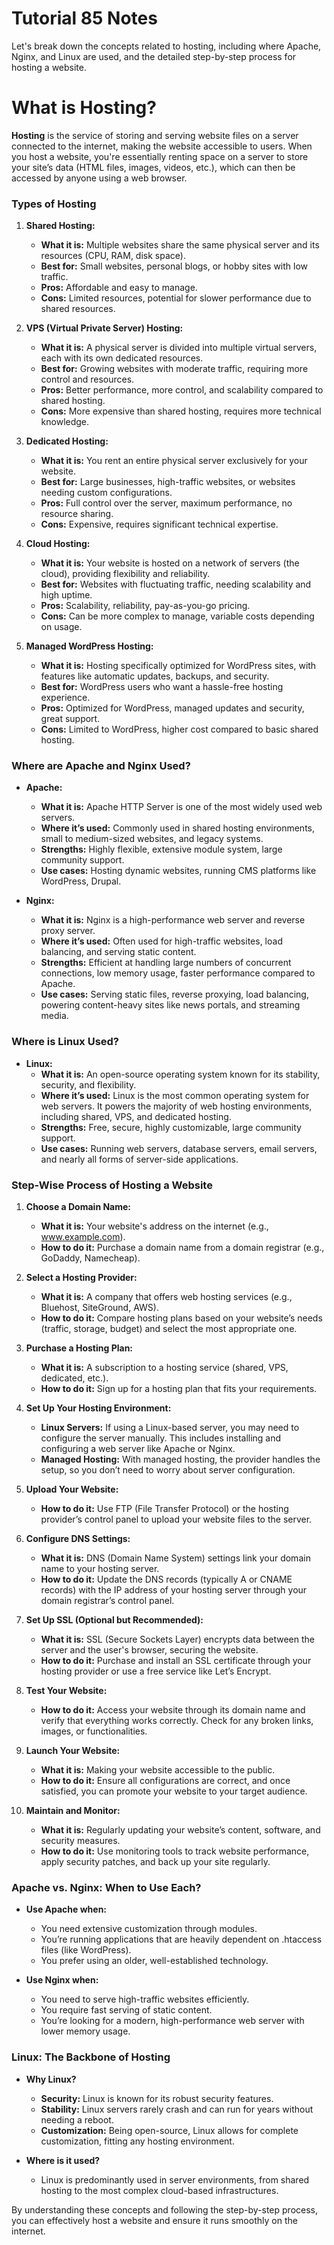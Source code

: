 # Tutorial **85** Notes

Let's break down the concepts related to hosting, including where Apache, Nginx, and Linux are used, and the detailed step-by-step process for hosting a website.

# What is Hosting?

**Hosting** is the service of storing and serving website files on a server connected to the internet, making the website accessible to users. When you host a website, you're essentially renting space on a server to store your site’s data (HTML files, images, videos, etc.), which can then be accessed by anyone using a web browser.

### Types of Hosting

1. **Shared Hosting:**
   - **What it is:** Multiple websites share the same physical server and its resources (CPU, RAM, disk space).
   - **Best for:** Small websites, personal blogs, or hobby sites with low traffic.
   - **Pros:** Affordable and easy to manage.
   - **Cons:** Limited resources, potential for slower performance due to shared resources.

2. **VPS (Virtual Private Server) Hosting:**
   - **What it is:** A physical server is divided into multiple virtual servers, each with its own dedicated resources.
   - **Best for:** Growing websites with moderate traffic, requiring more control and resources.
   - **Pros:** Better performance, more control, and scalability compared to shared hosting.
   - **Cons:** More expensive than shared hosting, requires more technical knowledge.

3. **Dedicated Hosting:**
   - **What it is:** You rent an entire physical server exclusively for your website.
   - **Best for:** Large businesses, high-traffic websites, or websites needing custom configurations.
   - **Pros:** Full control over the server, maximum performance, no resource sharing.
   - **Cons:** Expensive, requires significant technical expertise.

4. **Cloud Hosting:**
   - **What it is:** Your website is hosted on a network of servers (the cloud), providing flexibility and reliability.
   - **Best for:** Websites with fluctuating traffic, needing scalability and high uptime.
   - **Pros:** Scalability, reliability, pay-as-you-go pricing.
   - **Cons:** Can be more complex to manage, variable costs depending on usage.

5. **Managed WordPress Hosting:**
   - **What it is:** Hosting specifically optimized for WordPress sites, with features like automatic updates, backups, and security.
   - **Best for:** WordPress users who want a hassle-free hosting experience.
   - **Pros:** Optimized for WordPress, managed updates and security, great support.
   - **Cons:** Limited to WordPress, higher cost compared to basic shared hosting.

### Where are Apache and Nginx Used?

- **Apache:**
  - **What it is:** Apache HTTP Server is one of the most widely used web servers.
  - **Where it’s used:** Commonly used in shared hosting environments, small to medium-sized websites, and legacy systems.
  - **Strengths:** Highly flexible, extensive module system, large community support.
  - **Use cases:** Hosting dynamic websites, running CMS platforms like WordPress, Drupal.

- **Nginx:**
  - **What it is:** Nginx is a high-performance web server and reverse proxy server.
  - **Where it’s used:** Often used for high-traffic websites, load balancing, and serving static content.
  - **Strengths:** Efficient at handling large numbers of concurrent connections, low memory usage, faster performance compared to Apache.
  - **Use cases:** Serving static files, reverse proxying, load balancing, powering content-heavy sites like news portals, and streaming media.

### Where is Linux Used?

- **Linux:**
  - **What it is:** An open-source operating system known for its stability, security, and flexibility.
  - **Where it’s used:** Linux is the most common operating system for web servers. It powers the majority of web hosting environments, including shared, VPS, and dedicated hosting.
  - **Strengths:** Free, secure, highly customizable, large community support.
  - **Use cases:** Running web servers, database servers, email servers, and nearly all forms of server-side applications.

### Step-Wise Process of Hosting a Website

1. **Choose a Domain Name:**
   - **What it is:** Your website's address on the internet (e.g., www.example.com).
   - **How to do it:** Purchase a domain name from a domain registrar (e.g., GoDaddy, Namecheap).

2. **Select a Hosting Provider:**
   - **What it is:** A company that offers web hosting services (e.g., Bluehost, SiteGround, AWS).
   - **How to do it:** Compare hosting plans based on your website’s needs (traffic, storage, budget) and select the most appropriate one.

3. **Purchase a Hosting Plan:**
   - **What it is:** A subscription to a hosting service (shared, VPS, dedicated, etc.).
   - **How to do it:** Sign up for a hosting plan that fits your requirements.

4. **Set Up Your Hosting Environment:**
   - **Linux Servers:** If using a Linux-based server, you may need to configure the server manually. This includes installing and configuring a web server like Apache or Nginx.
   - **Managed Hosting:** With managed hosting, the provider handles the setup, so you don’t need to worry about server configuration.

5. **Upload Your Website:**
   - **How to do it:** Use FTP (File Transfer Protocol) or the hosting provider’s control panel to upload your website files to the server.

6. **Configure DNS Settings:**
   - **What it is:** DNS (Domain Name System) settings link your domain name to your hosting server.
   - **How to do it:** Update the DNS records (typically A or CNAME records) with the IP address of your hosting server through your domain registrar’s control panel.

7. **Set Up SSL (Optional but Recommended):**
   - **What it is:** SSL (Secure Sockets Layer) encrypts data between the server and the user's browser, securing the website.
   - **How to do it:** Purchase and install an SSL certificate through your hosting provider or use a free service like Let’s Encrypt.

8. **Test Your Website:**
   - **How to do it:** Access your website through its domain name and verify that everything works correctly. Check for any broken links, images, or functionalities.

9. **Launch Your Website:**
   - **What it is:** Making your website accessible to the public.
   - **How to do it:** Ensure all configurations are correct, and once satisfied, you can promote your website to your target audience.

10. **Maintain and Monitor:**
    - **What it is:** Regularly updating your website’s content, software, and security measures.
    - **How to do it:** Use monitoring tools to track website performance, apply security patches, and back up your site regularly.

### Apache vs. Nginx: When to Use Each?

- **Use Apache when:**
  - You need extensive customization through modules.
  - You’re running applications that are heavily dependent on .htaccess files (like WordPress).
  - You prefer using an older, well-established technology.

- **Use Nginx when:**
  - You need to serve high-traffic websites efficiently.
  - You require fast serving of static content.
  - You’re looking for a modern, high-performance web server with lower memory usage.

### Linux: The Backbone of Hosting

- **Why Linux?**
  - **Security:** Linux is known for its robust security features.
  - **Stability:** Linux servers rarely crash and can run for years without needing a reboot.
  - **Customization:** Being open-source, Linux allows for complete customization, fitting any hosting environment.
  
- **Where is it used?**
  - Linux is predominantly used in server environments, from shared hosting to the most complex cloud-based infrastructures.

By understanding these concepts and following the step-by-step process, you can effectively host a website and ensure it runs smoothly on the internet.